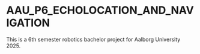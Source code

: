 # AAU_P6_ECHOLOCATION_AND_NAVIGATION
This is a 6th semester robotics bachelor project for Aalborg University 2025.
